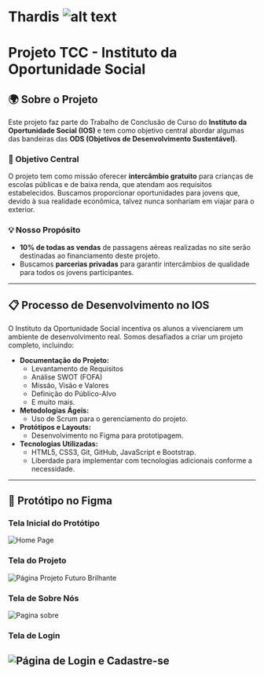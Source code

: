 # Thardis  ![alt text](assets/IMG/Figma/logo.png)

# Projeto TCC - Instituto da Oportunidade Social

## 🌍 Sobre o Projeto

Este projeto faz parte do Trabalho de Conclusão de Curso do **Instituto da Oportunidade Social (IOS)** e tem como objetivo central abordar algumas das bandeiras das **ODS (Objetivos de Desenvolvimento Sustentável)**.  

### 🎯 Objetivo Central
O projeto tem como missão oferecer **intercâmbio gratuito** para crianças de escolas públicas e de baixa renda, que atendam aos requisitos estabelecidos. Buscamos proporcionar oportunidades para jovens que, devido à sua realidade econômica, talvez nunca sonhariam em viajar para o exterior.  

### 💡 Nosso Propósito
- **10% de todas as vendas** de passagens aéreas realizadas no site serão destinadas ao financiamento deste projeto.  
- Buscamos **parcerias privadas** para garantir intercâmbios de qualidade para todos os jovens participantes.  

---

## 📋 Processo de Desenvolvimento no IOS

O Instituto da Oportunidade Social incentiva os alunos a vivenciarem um ambiente de desenvolvimento real. Somos desafiados a criar um projeto completo, incluindo:  
- **Documentação do Projeto:**  
  - Levantamento de Requisitos  
  - Análise SWOT (FOFA)  
  - Missão, Visão e Valores  
  - Definição do Público-Alvo  
  - E muito mais.  
- **Metodologias Ágeis:**  
  - Uso de Scrum para o gerenciamento do projeto.  
- **Protótipos e Layouts:**  
  - Desenvolvimento no Figma para prototipagem.  
- **Tecnologias Utilizadas:**  
  - HTML5, CSS3, Git, GitHub, JavaScript e Bootstrap.  
  - Liberdade para implementar com tecnologias adicionais conforme a necessidade.  

---

## 🎨 Protótipo no Figma

### Tela Inicial do Protótipo
![Home Page](assets/IMG/Figma/HomePage.png)

### Tela do Projeto
![Página Projeto Futuro Brilhante ](assets/IMG/Figma/Projeto_futuro_brilhante.png)

### Tela de Sobre Nós
![Pagina sobre](assets/IMG/Figma/SobreNos.png)

### Tela de Login
![Página de Login e Cadastre-se](assets/IMG/Figma/Login.png)
---
